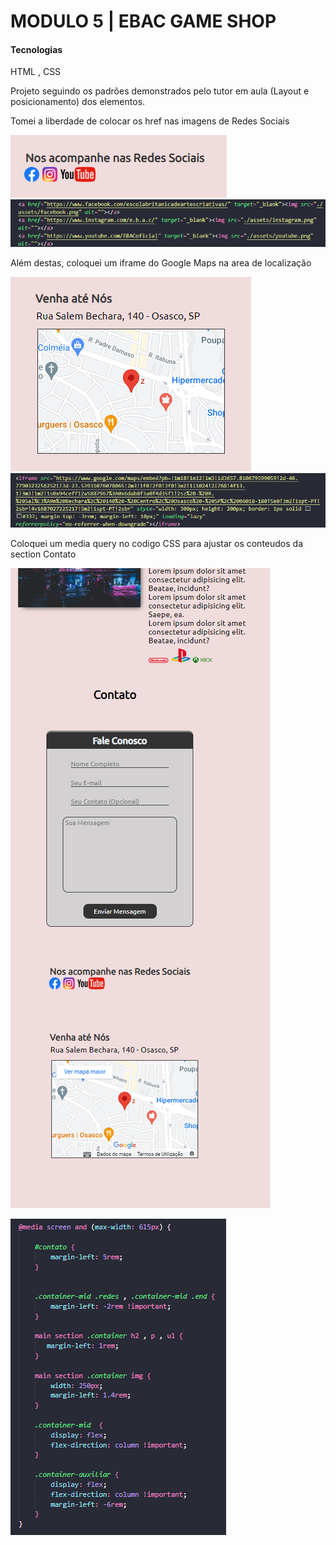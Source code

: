 # MODULO 5 | EBAC GAME SHOP

#### Tecnologias 
HTML , CSS

Projeto seguindo os padrões demonstrados pelo tutor em aula (Layout e posicionamento) dos elementos.

Tomei a liberdade de colocar os href nas imagens de Redes Sociais

![Alt text](image.png)
![Alt text](image-1.png)

Além destas, coloquei um iframe do Google Maps na area de localização

![Alt text](image-2.png)
![Alt text](image-3.png)

Coloquei um media query no codigo CSS para ajustar os conteudos da section Contato

![Alt text](image-6.png)

![Alt text](image-5.png)
